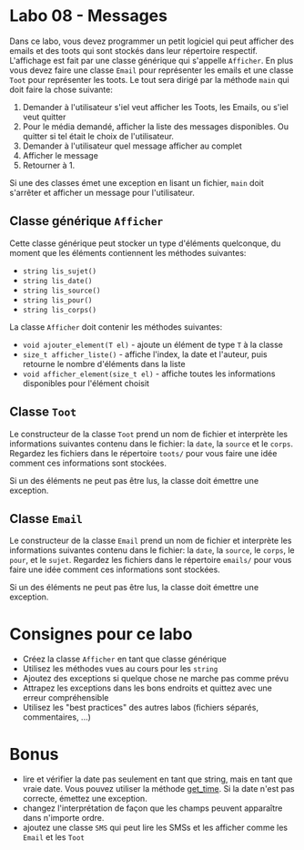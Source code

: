 # Labo 08 - Messages

Dans ce labo, vous devez programmer un petit logiciel qui peut afficher des
emails et des toots qui sont stockés dans leur répertoire respectif.
L'affichage est fait par une classe générique qui s'appelle `Afficher`.
En plus vous devez faire une classe `Email` pour représenter les emails
et une classe `Toot` pour représenter les toots.
Le tout sera dirigé par la méthode `main` qui doit faire la chose suivante:

1. Demander à l'utilisateur s'iel veut afficher les Toots, les Emails, ou
s'iel veut quitter
2. Pour le média demandé, afficher la liste des messages disponibles.
Ou quitter si tel était le choix de l'utilisateur.
3. Demander à l'utilisateur quel message afficher au complet
4. Afficher le message
5. Retourner à 1.

Si une des classes émet une exception en lisant un fichier, `main` doit s'arrêter
et afficher un message pour l'utilisateur.

## Classe générique `Afficher`

Cette classe générique peut stocker un type d'éléments quelconque, du moment
que les éléments contiennent les méthodes suivantes:
- `string lis_sujet()`
- `string lis_date()`
- `string lis_source()`
- `string lis_pour()`
- `string lis_corps()`

La classe `Afficher` doit contenir les méthodes suivantes:

- `void ajouter_element(T el)` - ajoute un élément de type `T` à la classe
- `size_t afficher_liste()` - affiche l'index, la date et l'auteur, 
puis retourne le nombre d'éléments dans la liste
- `void afficher_element(size_t el)` - affiche toutes les informations disponibles pour
l'élément choisit

## Classe `Toot`

Le constructeur de la classe `Toot` prend un nom de fichier et interprète les
informations suivantes contenu dans le fichier: la `date`, la `source` et le `corps`.
Regardez les fichiers dans le répertoire `toots/` pour vous faire une idée comment
ces informations sont stockées.

Si un des éléments ne peut pas être lus, la classe doit émettre une exception.

## Classe `Email`

Le constructeur de la classe `Email` prend un nom de fichier et interprète les
informations suivantes contenu dans le fichier: la `date`, la `source`, le `corps`,
le `pour`, et le `sujet`.
Regardez les fichiers dans le répertoire `emails/` pour vous faire une idée comment
ces informations sont stockées.

Si un des éléments ne peut pas être lus, la classe doit émettre une exception.

# Consignes pour ce labo

- Créez la classe `Afficher` en tant que classe générique
- Utilisez les méthodes vues au cours pour les `string`
- Ajoutez des exceptions si quelque chose ne marche pas comme prévu
- Attrapez les exceptions dans les bons endroits et quittez avec une erreur compréhensible
- Utilisez les "best practices" des autres labos (fichiers séparés, commentaires, ...)

# Bonus

- lire et vérifier la date pas seulement en tant que string, mais en tant que
vraie date. Vous pouvez utiliser la méthode [get_time](https://en.cppreference.com/w/cpp/io/manip/get_time).
Si la date n'est pas correcte, émettez une exception.
- changez l'interprétation de façon que les champs peuvent apparaître dans n'importe
ordre.
- ajoutez une classe `SMS` qui peut lire les SMSs et les afficher comme les `Email` et les
`Toot`
